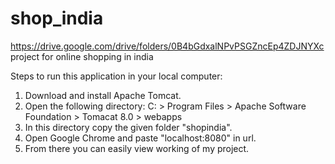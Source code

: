 # shop_india
https://drive.google.com/drive/folders/0B4bGdxalNPvPSGZncEp4ZDJNYXc
project for online shopping in india

Steps to run this application in your local computer:
1. Download and install Apache Tomcat.
2. Open the following directory:
    C: > Program Files > Apache Software Foundation > Tomacat 8.0 > webapps
3. In this directory copy the given folder "shopindia".
4. Open Google Chrome and paste "localhost:8080" in url.
5. From there you can easily view working of my project.

